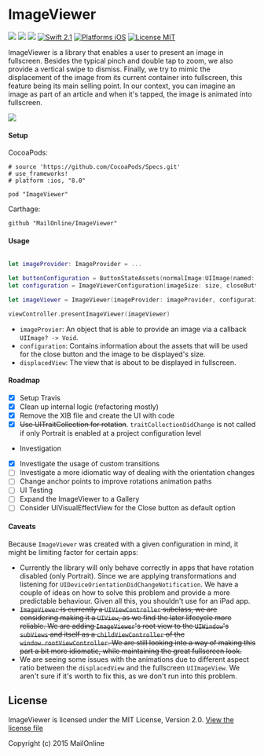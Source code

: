 # ImageViewer

<a href="https://github.com/Carthage/Carthage"><img src="https://img.shields.io/badge/Carthage-compatible-4BC51D.svg?style=flat"></a>
<a href="https://github.com/cocoapods/cocoapods"><img src="https://img.shields.io/cocoapods/v/ImageViewer.svg"></a>
![](https://travis-ci.org/MailOnline/ImageViewer.svg?branch=master)
[![Swift 2.1](https://img.shields.io/badge/Swift-2.1-orange.svg?style=flat)](https://developer.apple.com/swift/)
[![Platforms iOS](https://img.shields.io/badge/Platforms-iOS-lightgray.svg?style=flat)](https://developer.apple.com/swift/)
[![License MIT](https://img.shields.io/badge/License-MIT-lightgrey.svg?style=flat)](https://opensource.org/licenses/MIT)

ImageViewer is a library that enables a user to present an image in fullscreen. Besides the typical pinch and double tap to zoom, we also provide a vertical swipe to dismiss. Finally, we try to mimic the displacement of the image from its current container into fullscreen, this feature being its main selling point. In our context, you can imagine an image as part of an article and when it's tapped, the image is animated into fullscreen.

![](Documentation/preview.gif)


#### Setup

CocoaPods:

```
# source 'https://github.com/CocoaPods/Specs.git'
# use_frameworks!
# platform :ios, "8.0"

pod "ImageViewer"
```

Carthage:

```
github "MailOnline/ImageViewer"
```

#### Usage


```swift

let imageProvider: ImageProvider = ... 

let buttonConfiguration = ButtonStateAssets(normalImage:UIImage(named: "normalImage"), highlightedImage:UIImage(named: "highlightedImage"))
let configuration = ImageViewerConfiguration(imageSize: size, closeButtonAssets: buttonConfiguration)

let imageViewer = ImageViewer(imageProvider: imageProvider, configuration: configuration, displacedView: displacedView)

viewController.presentImageViewer(imageViewer)
```

* `imageProvier`: An object that is able to provide an image via a callback `UIImage? -> Void`.
* `configuration`: Contains information about the assets that will be used for the close button and the image to be displayed's size.
* `displacedView`: The view that is about to be displayed in fullscreen. 

#### Roadmap 

- [X] Setup Travis
- [X] Clean up internal logic (refactoring mostly)
- [X] Remove the XIB file and create the UI with code
- [X] ~~Use UITraitCollection for rotation~~. `traitCollectionDidChange` is not called if only Portrait is enabled at a project configuration level
- Investigation
 - [X] Investigate the usage of custom transitions
 - [ ] Investigate a more idiomatic way of dealing with the orientation changes
- [ ] Change anchor points to improve rotations animation paths   
- [ ] UI Testing
- [ ] Expand the ImageViewer to a Gallery
- [ ] Consider UIVisualEffectView for the Close button as default option 

#### Caveats

Because `ImageViewer` was created with a given configuration in mind, it might be limiting factor for certain apps:

* Currently the library will only behave correctly in apps that have rotation disabled (only Portrait). Since we are applying transformations and listening for `UIDeviceOrientationDidChangeNotification`. We have a couple of ideas on how to solve this problem and provide a more predictable behaviour. Given all this,  you shouldn't use for an iPad app.
* ~~`ImageViewer` is currently a `UIViewController` subclass, we are considering making it a `UIView`, as we find the later lifecycle more reliable. We are adding `ImageViewer`'s root view to the `UIWindow`'s `subViews` and itself as a `childViewController` of the `window.rootViewController`. We are still looking into a way of making this part a bit more idiomatic, while maintaining the great fullscreen look.~~ 
* We are seeing some issues with the animations due to different aspect ratio between the `displacedView` and the fullscreen `UIImageView`. We aren't sure if it's worth to fix this, as we don't run into this problem.


## License
ImageViewer is licensed under the MIT License, Version 2.0. [View the license file](LICENSE)

Copyright (c) 2015 MailOnline
